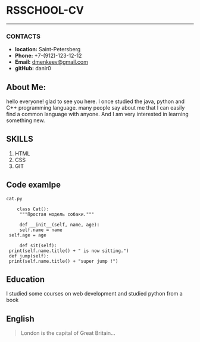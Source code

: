 # RSSCHOOL-CV

****
### CONTACTS

* __location:__ Saint-Petersberg
* __Phone:__ +7-(912)-123-12-12
* __Email:__ dmenkeev@gmail.com
* __gitHub:__ danir0

## About Me:

hello everyone! glad to see you here.
I once studied the java, python and C++ programming language.
many people say about me that I can easily find a common language with anyone. And I am very interested in learning something new.

## SKILLS
1. HTML
2. CSS
3. GIT

## Code examlpe

```
cat.py

	class Cat():
	 """Простая модель собаки."""
 
	 def __init__(self, name, age):
	 self.name = name
 self.age = age
 
	 def sit(self):
 print(self.name.title() + " is now sitting.")
 def jump(self):
 print(self.name.title() + "super jump !")
```

## Education
I studied some courses on web development and studied python from a book

## English
>London is the capital of Great Britain...
